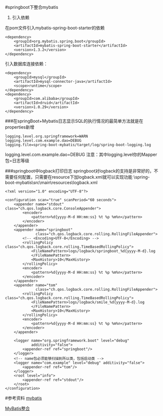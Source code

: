 #springboot下整合mybatis
1. 引入依赖

在pom文件引入mybatis-spring-boot-starter的依赖
````
<dependency>
    <groupId>org.mybatis.spring.boot</groupId>
    <artifactId>mybatis-spring-boot-starter</artifactId>
    <version>1.3.2</version>
</dependency>
````
引入数据库连接依赖：
````
<dependency>
    <groupId>mysql</groupId>
    <artifactId>mysql-connector-java</artifactId>
    <scope>runtime</scope>
</dependency>
<dependency>
    <groupId>com.alibaba</groupId>
    <artifactId>druid</artifactId>
    <version>1.0.29</version>
</dependency>
````

###在springBoot+Mybatis日志显示SQL的执行情况的最简单方法就是在properties新增
````
logging.level.org.springframework=WARN
logging.level.com.example.dao=DEBUG
logging.file=spring-boot-mybatis/target/log/spring-boot-logging.log
````
logging.level.com.example.dao=DEBUG
注意：其中logging.level你的Mapper包=日志等级

###springboot中logback打印日志
springboot对logback的支持是非常好的，不需要任何配置，只需要在resource下加logback.xml就可以实现功能
\spring-boot-mybatis\src\main\resources\logback.xml
````
<?xml version="1.0" encoding="UTF-8"?>

<configuration scan="true" scanPeriod="60 seconds">
    <appender name="stdout" class="ch.qos.logback.core.ConsoleAppender">
        <encoder>
            <pattern>%d{yyyy-M-d HH:mm:ss} %t %p %m%n</pattern>
        </encoder>
    </appender>
    <appender name="springboot"
              class="ch.qos.logback.core.rolling.RollingFileAppender">
        <!-- <Encoding>UTF-8</Encoding> -->
        <rollingPolicy class="ch.qos.logback.core.rolling.TimeBasedRollingPolicy">
            <FileNamePattern>logs/logback/springboot_%d{yyyy-M-d}.log
            </FileNamePattern>
            <MaxHistory>10</MaxHistory>
        </rollingPolicy>
        <encoder>
            <pattern>%d{yyyy-M-d HH:mm:ss} %t %p %m%n</pattern>
        </encoder>
    </appender>
    <appender name="tom"
              class="ch.qos.logback.core.rolling.RollingFileAppender">
        <rollingPolicy class="ch.qos.logback.core.rolling.TimeBasedRollingPolicy">
            <FileNamePattern>logs/logback/smile_%d{yyyy-M-d}.log
            </FileNamePattern>
            <MaxHistory>10</MaxHistory>
        </rollingPolicy>
        <encoder>
            <pattern>%d{yyyy-M-d HH:mm:ss} %t %p %m%n</pattern>
        </encoder>
    </appender>

    <logger name="org.springframework.boot" level="debug"
            additivity="false">
        <appender-ref ref="springboot"/>
    </logger>
    <!-- name包必须能够扫描到所以类，包括启动类 -->
    <logger name="com.example" level="debug" additivity="false">
        <appender-ref ref="tom"/>
    </logger>
    <root level="info">
        <appender-ref ref="stdout"/>
    </root>
</configuration>
````

#参考资料
[mybatis](http://www.mybatis.org/mybatis-3/zh/configuration.html#properties)

[MyBatis整合](http://blog.720ui.com/2016/springboot_02_data_mybatis/)